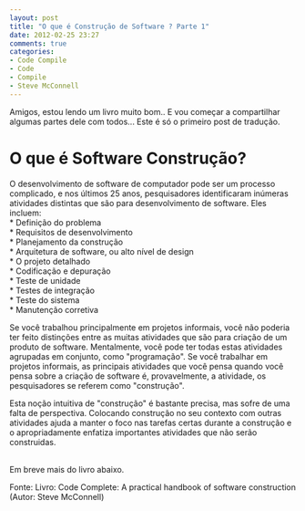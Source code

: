 ```yaml
---
layout: post
title: "O que é Construção de Software ? Parte 1"
date: 2012-02-25 23:27
comments: true
categories: 
- Code Compile
- Code
- Compile
- Steve McConnell
---
```

Amigos, estou lendo um livro muito bom.. E vou começar a compartilhar algumas partes dele com todos... Este é só o primeiro post de tradução.<br/>
<h1>
O que é Software Construção?
</h1>
<p>O desenvolvimento de software de computador pode ser um processo complicado, e nos últimos 25 anos,
  pesquisadores identificaram inúmeras atividades distintas que são para desenvolvimento de software. Eles incluem:
  <br/>
  * Definição do problema  <br/>
  * Requisitos de desenvolvimento  <br/>
<!-- more -->
  * Planejamento da construção  <br/>
  * Arquitetura de software, ou alto nível de design  <br/>
  * O projeto detalhado  <br/>
  * Codificação e depuração  <br/>
  * Teste de unidade  <br/>
  * Testes de integração  <br/>
  * Teste do sistema  <br/>
  * Manutenção corretiva  <br/>
 </p>
 <p>
  Se você trabalhou principalmente em projetos informais,
  você não poderia ter feito distinções entre as muitas atividades que são para
  criação de um produto de software. Mentalmente, você pode ter todas estas atividades agrupadas
 em conjunto, como "programação". Se você trabalhar em projetos informais, as principais
  atividades que você pensa quando você pensa sobre a criação de software é, provavelmente,
  a atividade, os pesquisadores se referem como "construção".
 </p>
 <p>
  Esta noção intuitiva de "construção" é bastante precisa, mas sofre
  de uma falta de perspectiva. Colocando construção no seu contexto com outras
  atividades ajuda a manter o foco nas tarefas certas durante a construção
  e o apropriadamente enfatiza importantes atividades que não serão construidas.</p>
  <br/>
  Em breve mais do livro abaixo.
  
  Fonte: Livro: Code Complete: A practical handbook of software construction (Autor: Steve McConnell)